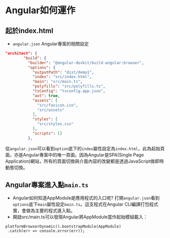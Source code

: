 # Angular如何運作

## 起於index.html

   - `angular.json` Angular專案的相關設定

```json
"architect": {
        "build": {
          "builder": "@angular-devkit/build-angular:browser",
          "options": {
            "outputPath": "dist/demo1",
            "index": "src/index.html",
            "main": "src/main.ts",
            "polyfills": "src/polyfills.ts",
            "tsConfig": "tsconfig.app.json",
            "aot": true,
            "assets": [
              "src/favicon.ico",
              "src/assets"
            ],
            "styles": [
              "src/styles.css"
            ],
            "scripts": []
          },
```

從`angular.json`可以看到`option`底下的`index`屬性設定為`index.html`，此為起始頁面，亦是Angular專案中的唯一頁面。因為Angular是SPA(Single Page Application)網站，所有的頁面切換與介面內容的改變都是透過JavaScript做即時動態切換。

## Angular專案進入點`main.ts`

- Angular如何知道AppModule是應用程式的入口呢? 打開`angular.json`看到`options`底下`main`屬性設定`main.ts`。這支程式在Angular CLI編譯打包程式實，會做為主要的程式進入點。
- 開啟src/main.ts可以發現Angular將AppModule當作起始模組載入：
 
 ```
 platformBrowserDynamic().bootstrapModule(AppModule)
  .catch(err => console.error(err));
 ```
